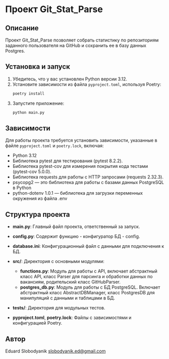 # Проект Git_Stat_Parse

## Описание
Проект Git_Stat_Parse позволяет собрать статистику по репозиториям заданного пользователя
на GitHub и сохранить ее в базу данных Postgres.


## Установка и запуск
1. Убедитесь, что у вас установлен Python версии 3.12.
2. Установите зависимости из файла `pyproject.toml`, используя Poetry:
    ```bash
    poetry install
    ```
3. Запустите приложение:
    ```bash
    python main.py
    ```

## Зависимости
Для работы проекта требуется установить зависимости, указанные в файле `pyproject.toml` и `poetry.lock`, включая:

- Python 3.12
- Библиотека pytest для тестирования (pytest 8.2.2).
- Библиотека pytest-cov для измерения покрытия кода тестами (pytest-cov 5.0.0).
- Библиотека requests для работы с HTTP запросами (requests 2.32.3).
- psycopg2 — это библиотека для работы с базами данных PostgreSQL в Python
- python-dotenv 1.0.1 — библиотека для загрузки переменных окружения из файла .env

## Структура проекта

- **main.py**: Главный файл проекта, ответственный за запуск.
- **config.py**: Содержит  функцию - конфигуратор БД - config.
- **database.ini**: Конфигурационный файл с данными для подключения к БД.

- **src/**: Директория с основными модулями:
    - **functions.py**: Модуль для работы с API, включает абстрактный класс API, класс Parser для парсинга 
    и обработки данных по вакансиям, родительский класс GitHubParser.
    - **postgres_db.py**: Модуль для работы с БД PostgreSQL. Включает абстрактный класс AbstractDBManager, 
    класс PostgresDB для манипуляций с данными и таблицами в БД.


- **tests/**: Директория для модульных тестов.

- **pyproject.toml**, **poetry.lock**: Файлы с зависимостями и конфигурацией Poetry.



## Автор
Eduard Slobodyanik <slobodyanik.ed@gmail.com>

